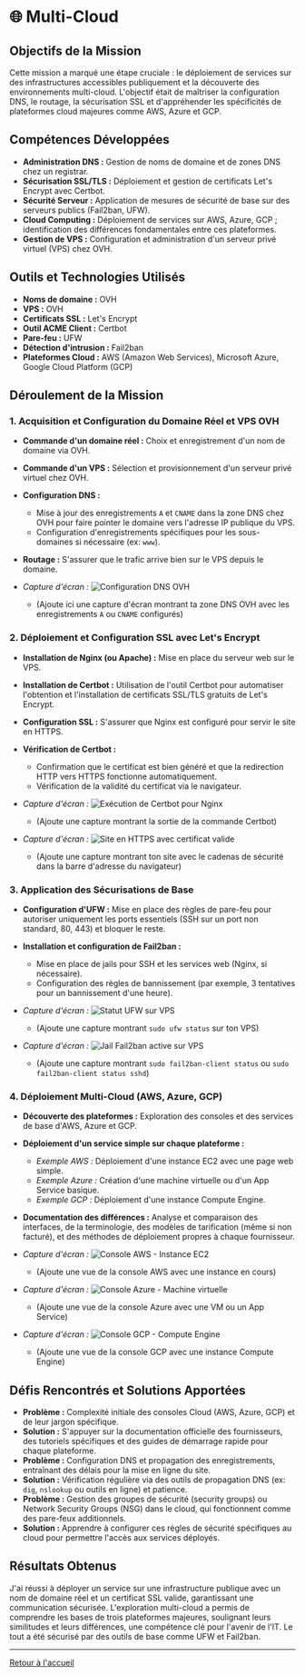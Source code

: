 # 🌐 Multi-Cloud

## Objectifs de la Mission
Cette mission a marqué une étape cruciale : le déploiement de services sur des infrastructures accessibles publiquement et la découverte des environnements multi-cloud. L'objectif était de maîtriser la configuration DNS, le routage, la sécurisation SSL et d'appréhender les spécificités de plateformes cloud majeures comme AWS, Azure et GCP.

## Compétences Développées
* **Administration DNS :** Gestion de noms de domaine et de zones DNS chez un registrar.
* **Sécurisation SSL/TLS :** Déploiement et gestion de certificats Let's Encrypt avec Certbot.
* **Sécurité Serveur :** Application de mesures de sécurité de base sur des serveurs publics (Fail2ban, UFW).
* **Cloud Computing :** Déploiement de services sur AWS, Azure, GCP ; identification des différences fondamentales entre ces plateformes.
* **Gestion de VPS :** Configuration et administration d'un serveur privé virtuel (VPS) chez OVH.

## Outils et Technologies Utilisés
* **Noms de domaine :** OVH
* **VPS :** OVH
* **Certificats SSL :** Let's Encrypt
* **Outil ACME Client :** Certbot
* **Pare-feu :** UFW
* **Détection d'intrusion :** Fail2ban
* **Plateformes Cloud :** AWS (Amazon Web Services), Microsoft Azure, Google Cloud Platform (GCP)

## Déroulement de la Mission

### 1. Acquisition et Configuration du Domaine Réel et VPS OVH
* **Commande d'un domaine réel :** Choix et enregistrement d'un nom de domaine via OVH.
* **Commande d'un VPS :** Sélection et provisionnement d'un serveur privé virtuel chez OVH.
* **Configuration DNS :**
    * Mise à jour des enregistrements `A` et `CNAME` dans la zone DNS chez OVH pour faire pointer le domaine vers l'adresse IP publique du VPS.
    * Configuration d'enregistrements spécifiques pour les sous-domaines si nécessaire (ex: `www`).
* **Routage :** S'assurer que le trafic arrive bien sur le VPS depuis le domaine.

* *Capture d'écran :* ![Configuration DNS OVH](images/mission-4/ovh-dns-config.png)
    * (Ajoute ici une capture d'écran montrant ta zone DNS OVH avec les enregistrements `A` ou `CNAME` configurés)

### 2. Déploiement et Configuration SSL avec Let's Encrypt
* **Installation de Nginx (ou Apache) :** Mise en place du serveur web sur le VPS.
* **Installation de Certbot :** Utilisation de l'outil Certbot pour automatiser l'obtention et l'installation de certificats SSL/TLS gratuits de Let's Encrypt.
* **Configuration SSL :** S'assurer que Nginx est configuré pour servir le site en HTTPS.
* **Vérification de Certbot :**
    * Confirmation que le certificat est bien généré et que la redirection HTTP vers HTTPS fonctionne automatiquement.
    * Vérification de la validité du certificat via le navigateur.

* *Capture d'écran :* ![Exécution de Certbot pour Nginx](images/mission-4/certbot-nginx.png)
    * (Ajoute une capture montrant la sortie de la commande Certbot)
* *Capture d'écran :* ![Site en HTTPS avec certificat valide](images/mission-4/https-site.png)
    * (Ajoute une capture montrant ton site avec le cadenas de sécurité dans la barre d'adresse du navigateur)

### 3. Application des Sécurisations de Base
* **Configuration d'UFW :** Mise en place des règles de pare-feu pour autoriser uniquement les ports essentiels (SSH sur un port non standard, 80, 443) et bloquer le reste.
* **Installation et configuration de Fail2ban :**
    * Mise en place de jails pour SSH et les services web (Nginx, si nécessaire).
    * Configuration des règles de bannissement (par exemple, 3 tentatives pour un bannissement d'une heure).

* *Capture d'écran :* ![Statut UFW sur VPS](images/mission-4/ufw-status-vps.png)
    * (Ajoute une capture montrant `sudo ufw status` sur ton VPS)
* *Capture d'écran :* ![Jail Fail2ban active sur VPS](images/mission-4/fail2ban-jail-status.png)
    * (Ajoute une capture montrant `sudo fail2ban-client status` ou `sudo fail2ban-client status sshd`)

### 4. Déploiement Multi-Cloud (AWS, Azure, GCP)
* **Découverte des plateformes :** Exploration des consoles et des services de base d'AWS, Azure et GCP.
* **Déploiement d'un service simple sur chaque plateforme :**
    * *Exemple AWS :* Déploiement d'une instance EC2 avec une page web simple.
    * *Exemple Azure :* Création d'une machine virtuelle ou d'un App Service basique.
    * *Exemple GCP :* Déploiement d'une instance Compute Engine.
* **Documentation des différences :** Analyse et comparaison des interfaces, de la terminologie, des modèles de tarification (même si non facturé), et des méthodes de déploiement propres à chaque fournisseur.

* *Capture d'écran :* ![Console AWS - Instance EC2](images/mission-4/aws-ec2-instance.png)
    * (Ajoute une vue de la console AWS avec une instance en cours)
* *Capture d'écran :* ![Console Azure - Machine virtuelle](images/mission-4/azure-vm.png)
    * (Ajoute une vue de la console Azure avec une VM ou un App Service)
* *Capture d'écran :* ![Console GCP - Compute Engine](images/mission-4/gcp-compute-engine.png)
    * (Ajoute une vue de la console GCP avec une instance Compute Engine)

## Défis Rencontrés et Solutions Apportées
* **Problème :** Complexité initiale des consoles Cloud (AWS, Azure, GCP) et de leur jargon spécifique.
* **Solution :** S'appuyer sur la documentation officielle des fournisseurs, des tutoriels spécifiques et des guides de démarrage rapide pour chaque plateforme.
* **Problème :** Configuration DNS et propagation des enregistrements, entraînant des délais pour la mise en ligne du site.
* **Solution :** Vérification régulière via des outils de propagation DNS (ex: `dig`, `nslookup` ou outils en ligne) et patience.
* **Problème :** Gestion des groupes de sécurité (security groups) ou Network Security Groups (NSG) dans le cloud, qui fonctionnent comme des pare-feux additionnels.
* **Solution :** Apprendre à configurer ces règles de sécurité spécifiques au cloud pour permettre l'accès aux services déployés.

## Résultats Obtenus
J'ai réussi à déployer un service sur une infrastructure publique avec un nom de domaine réel et un certificat SSL valide, garantissant une communication sécurisée. L'exploration multi-cloud a permis de comprendre les bases de trois plateformes majeures, soulignant leurs similitudes et leurs différences, une compétence clé pour l'avenir de l'IT. Le tout a été sécurisé par des outils de base comme UFW et Fail2ban.

---

[Retour à l'accueil](../README.md)
